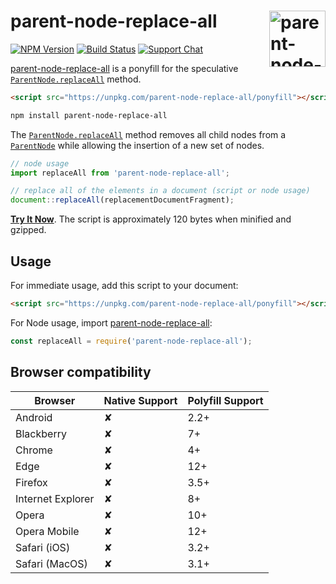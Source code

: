 # parent-node-replace-all [<img src="https://jonneal.dev/dom-logo.svg" alt="parent-node-replace-all" width="90" height="90" align="right">][parent-node-replace-all]

[![NPM Version][npm-img]][npm-url]
[![Build Status][cli-img]][cli-url]
[![Support Chat][git-img]][git-url]

[parent-node-replace-all] is a ponyfill for the speculative
[`ParentNode.replaceAll`] method.

```html
<script src="https://unpkg.com/parent-node-replace-all/ponyfill"></script>
```

```bash
npm install parent-node-replace-all
```

The [`ParentNode.replaceAll`] method removes all child nodes from a
[`ParentNode`] while allowing the insertion of a new set of nodes.

```js
// node usage
import replaceAll from 'parent-node-replace-all';

// replace all of the elements in a document (script or node usage)
document::replaceAll(replacementDocumentFragment);
```

**[Try It Now]**. The script is approximately 120 bytes when minified and gzipped.

## Usage

For immediate usage, add this script to your document:

```html
<script src="https://unpkg.com/parent-node-replace-all/ponyfill"></script>
```

For Node usage, import [parent-node-replace-all]:

```js
const replaceAll = require('parent-node-replace-all');
```

## Browser compatibility

| Browser           | Native Support | Polyfill Support |
| ----------------- | -------------- | ---------------- |
| Android           | ✘              | 2.2+             |
| Blackberry        | ✘              | 7+               |
| Chrome            | ✘              | 4+               |
| Edge              | ✘              | 12+              |
| Firefox           | ✘              | 3.5+             |
| Internet Explorer | ✘              | 8+               |
| Opera             | ✘              | 10+              |
| Opera Mobile      | ✘              | 12+              |
| Safari (iOS)      | ✘              | 3.2+             |
| Safari (MacOS)    | ✘              | 3.1+             |

[cli-img]: https://img.shields.io/travis/jonathantneal/parent-node-replace-all/master.svg
[cli-url]: https://travis-ci.org/jonathantneal/parent-node-replace-all
[git-img]: https://img.shields.io/badge/support-chat-blue.svg
[git-url]: https://gitter.im/postcss/postcss
[npm-img]: https://img.shields.io/npm/v/parent-node-replace-all.svg
[npm-url]: https://www.npmjs.com/package/parent-node-replace-all

[`ParentNode`]: https://developer.mozilla.org/en/docs/Web/API/ParentNode
[`ParentNode.replaceAll`]: https://github.com/whatwg/dom/issues/478
[parent-node-replace-all]: https://github.com/jonathantneal/parent-node-replace-all
[Try It Now]: https://codepen.io/jonneal/pen/KYdzPV?editors=1010
